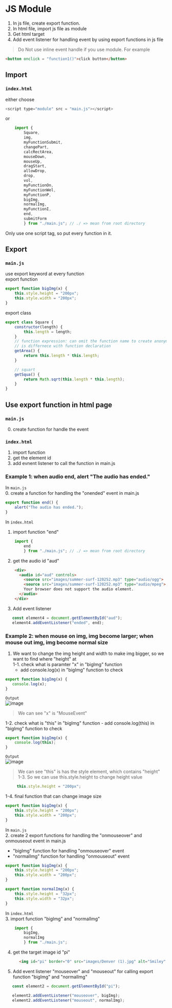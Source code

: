 # JS Module

1. In js file, create export function.
2. In html file, import js file as module
3. Get html target
4. Add event listener for handling event by using export functions in js file
> Do Not use inline event handle if you use module.
For example
```html
<button onclick = "function1()">click button</button>
```
## Import
### `index.html`
either choose
```javascript
<script type="module" src = "main.js"></script>
```
or
```javascript
    import {
        Square,
        img,
        myFunctionSubmit,
        changePart,
        calcRectArea,
        mouseDown,
        mouseUp,
        dragStart,
        allowDrop,
        drop,
        vol,
        myFunctionOn,
        myFunctionWel,
        myFunctionP,
        bigImg,
        normalImg,
        myFunctionI,
        end,
        submitForm
        } from "./main.js"; // ./ => mean from root directory
```
Only use one script tag, so put every function in it.

## Export
### `main.js`
use export keyword at every function    
export function     
```javascript
export function bigImg(x) {
    this.style.height = "200px";
    this.style.width = "200px";
}
```

export class
```javascript
export class Square {
    constructor(length) {
        this.length = length;
    }
    // function expression: can omit the function name to create anonymous name
    // is differnece with function declaration
    getArea() {
        return this.length * this.length;
    }

    // squart
    getSqua() {
        return Math.sqrt(this.length * this.length);
    }
}
```
## Use export function in html page
### `main.js`
0. create function for handle the event
### `index.html`
1. import function
2. get the element id
3. add evnent listener to call the function in main.js

### Example 1: when audio end, alert "The audio has ended."
In `main.js`   
0. create a function for handling the "onended" event in main.js
```javascript
export function end() {
    alert("The audio has ended.");
}
```
In `index.html`     
1. import function "end"
```javascript
    import {
        end
        } from "./main.js"; // ./ => mean from root directory
```
2. get the audio id "aud"
```html
    <div>
      <audio id="aud" controls>
        <source src="images/summer-surf-120252.mp3" type="audio/ogg">
        <source src="images/summer-surf-120252.mp3" type="audio/mpeg">
        Your browser does not support the audio element.
      </audio>
    </div>
 ```
3. Add event listener
 ```javascript
    const element4 = document.getElementById("aud");
    element4.addEventListener("ended", end);
 ```   
### Example 2: when mouse on img, img become larger; when mouse out img, img become normal size
1. We want to change the img height and width to make img bigger, so we want to find where "height" at     
  1-1. check what is paramter "x" in "bigImg" function
     - add console.log(x) in "bigImg" function to check
 ```javascript
export function bigImg(x) {
    console.log(x);
}
 ```
`Output`       
 ![image](https://user-images.githubusercontent.com/79159894/205789536-bfbabf2c-f947-48a3-a684-541e6b3ec022.png)    
> We can see "x" is "MouseEvent"      

1-2. check what is "this" in "bigImg" function
    - add console.log(this) in "bigImg" function to check
```javascript
export function bigImg(x) {
    console.log(this);
}
 ```
`Output`       
![image](https://user-images.githubusercontent.com/79159894/205789902-1f7f03f5-8cc3-42fc-bbcf-b2777555459b.png)          
> We can see "this" is has the style element, which contains "height"     
1-3. So we can use this.style.height to change height value     
```javascript
     this.style.height = "200px";
```
1-4. final function that can change image size
```javascript
export function bigImg(x) {
    this.style.height = "200px";
    this.style.width = "200px";
}
```

In `main.js`   
2. create 2 export functions for handling the "onmouseover" and onmouseout event in main.js
   - "bigImg" function for handling "onmouseover" event
   - "normalImg" function for handling "onmouseout" event
```javascript
export function bigImg(x) {
    this.style.height = "200px";
    this.style.width = "200px";
}

export function normalImg(x) {
    this.style.height = "32px";
    this.style.width = "32px";
}
```


In `index.html`     
3. import function "bigImg" and "normalImg"

```javascript
    import {
        bigImg,
        normalImg
        } from "./main.js"; 
```
4. get the target image id "pi"
```html
      <img id="pi" border="0" src="images/Denver (1).jpg" alt="Smiley" width="32" height="32">
 ```
5. Add event listener "mouseover" and "mouseout" for calling export function "bigImg" and "normalImg"
 ```javascript
    const element2 = document.getElementById("pi");

    element2.addEventListener("mouseover", bigImg);
    element2.addEventListener("mouseout", normalImg);
 ```   
